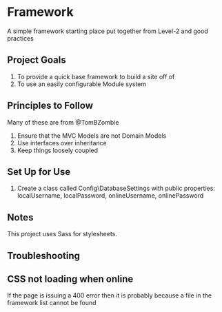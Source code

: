 # Framework
A simple framework starting place put together from Level-2 and good practices

Project Goals
----------
1. To provide a quick base framework to build a site off of
2. To use an easily configurable Module system

Principles to Follow
-----------------
Many of these are from @TomBZombie

1. Ensure that the MVC Models are not Domain Models
2. Use interfaces over inheritance
3. Keep things loosely coupled

Set Up for Use
-------------
1. Create a class called Config\\DatabaseSettings with public properties: localUsername, localPassword, onlineUsername, onlinePassword

Notes
----------------
This project uses Sass for stylesheets.

Troubleshooting
-------------------
## CSS not loading when online
If the page is issuing a 400 error then it is probably because a file in the framework list cannot be found
